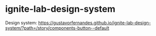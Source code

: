 # ignite-lab-design-system

Design system: https://gustavorfernandes.github.io/ignite-lab-design-system/?path=/story/components-button--default
